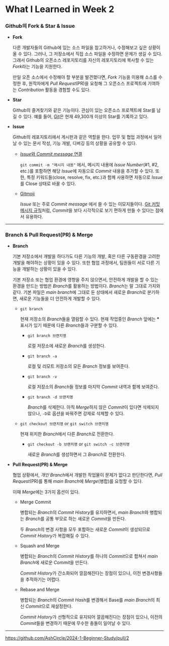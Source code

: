 # What I Learned in Week 2

### Github의 Fork & Star & Issue

- **Fork**

    다른 개발자들의 Github에 있는 소스 파일을 참고하거나, 수정해보고 싶은 상황이 올 수 있다. 그러나, 그 저장소에서 직접 소스 파일을 수정하면 문제가 생길 수 있다. 그래서 Github의 오픈소스 레포지토리를 자신의 레포지토리에 복사할 수 있는 *Fork*라는 기능을 지원한다.

    만일 오픈 소스에서 수정해야 할 부분을 발견했다면, *Fork* 기능을 이용해 소스를 수정한 후, 원작자에게 *Pull Request*(PR)을 요청해 그 오픈소스 프로젝트에 기여하는 *Contribution* 활동을 경험할 수도 있다.

- **Star**

    Github의 즐겨찾기와 같은 기능이다. 관심이 있는 오픈소스 프로젝트에 Star를 남길 수 있다. 예를 들어, [Git](https://github.com/git/git)은 현재 49,300개 이상의 Star를 기록하고 있다.

- **Issue**

    Github의 레포지토리에서 게시판과 같은 역할을 한다. 업무 및 협업 과정에서 일어날 수 있는 문서 작성, 기능 개발, 디버깅 등의 상황을 공유할 수 있다.

    - [*Issue*와 *Commit message* 연결](https://devport.tistory.com/12)

        `git commit -m "메시지 내용"` 에서, 메시지 내용에 *Issue Number*(#1, #2, etc.)를 포함하면 해당 *Issue*에 자동으로 *Commit* 내용을 추가할 수 있다. 또한, 특정 키워드들(close, resolve, fix, etc.)과 함께 사용하면 자동으로 *Issue*를 Close 상태로 바꿀 수 있다.

    - [Gitmoji](https://gitmoji.dev/)
    
        *Issue* 또는 주로 *Commit message* 에서 쓸 수 있는 이모지들이다. [Git 커밋 메시지 규칙](https://velog.io/@chojs28/Git-%EC%BB%A4%EB%B0%8B-%EB%A9%94%EC%8B%9C%EC%A7%80-%EA%B7%9C%EC%B9%99)처럼, *Commit*을 보다 시각적으로 보기 편하게 만들 수 있다는 점에서 유용하다.

---

### Branch & Pull Request(PR) & Merge     

- **Branch**

     기본 저장소에서 개발을 하다가도 다른 기능의 개발, 혹은 다른 구동환경을 고려한 개발을 해야하는 상황이 있을 수 있다. 또한 협업 과정에서, 팀원들이 서로 다른 기능을 개발하는 상황이 있을 수 있다.
     
     기본 저장소 또는 협업 환경에 영향을 주지 않으면서, 안전하게 개발을 할 수 있는 환경을 만드는 방법은 *Branch*를 활용하는 방법이다. *Branch*는 말 그대로 가지와 같다. 기본 파일은 *main branch*에 그대로 둔 상태에서 새로운 *Branch*로 분기하면, 새로운 기능들을 더 안전하게 개발할 수 있다.

     - `git branch`

        현재 저장소의 *Branch*들을 열람할 수 있다. 현재 작업중인 *Branch* 앞에는 **\*** 표시가 있기 때문에 다른 *Branch*들과 구분할 수 있다.

        - `git branch 브랜치명`

            로컬 저장소에 새로운 *Branch*를 생성한다.

        - `git branch -a`

            로컬 및 리모트 저장소의 모든 *Branch* 정보를 보여준다.

        - `git branch -v`

            로컬 저장소의 *Branch*들 정보를 마지막 *Commit* 내역과 함께 보여준다.

        - `git branch -d 브랜치명`

            *Branch*를 삭제한다. 아직 *Merge*하지 않은 *Commit*이 있다면 삭제되지 않으나, `-D`로 옵션을 바꿔주면 강제로 삭제할 수 있다.

    - `git checkout 브랜치명` or `git switch 브랜치명`

        현재 위치한 *Branch*에서 다른 *Branch*로 전환한다.

        - `git checkout -b 브랜치명` or `git switch -c 브랜치명`

            새로운 *Branch*를 생성하면서 그 *Branch*로 전환한다.

- **Pull Request(PR) & Merge**
    
    협업 상황에서, *개인 Branch*에서 개발한 작업물이 문제가 없다고 판단한다면, *Pull Request*(PR)를 통해 *main Branch*에 *Merge*(병합)를 요청할 수 있다.

    이때 *Merge*에는 3가지 옵션이 있다.

    - Merge Commit

        병합되는 *Branch*의 *Commit History*를 유지하면서, *main Branch*와 병합되는 *Branch*를 공통 부모로 하는 새로운 *Commit*을 만든다.
        
        두 *Branch*의 변경 사항을 모두 포함하는 새로운 *Commit*이 생성되므로 *Commit History*가 복잡해질 수 있다.

    - Squash and Merge

        병합되는 *Branch*의 *Commit History*를 하나의 *Commit*으로 합쳐서 *main Branch*에 새로운 *Commit*을 만든다.

        *Commit History*가 간소화되어 깔끔해진다는 장점이 있으나, 이전 변경사항들을 추적하기는 어렵다.

    - Rebase and Merge

        병합되는 *Branch*의 *Commit Hash*를 변경해서 Base를 *main Branch*의 최신 *Commit*으로 재설정한다.

        *Commit History*가 선형적으로 유지되어 깔끔해진다는 장점이 있으나, 이전의 *Commit*들을 변경하기 때문에 무수한 충돌이 일어날 수 있다.
    
---

<https://github.com/AshCircle/2024-1-Beginner-Study/pull/2>